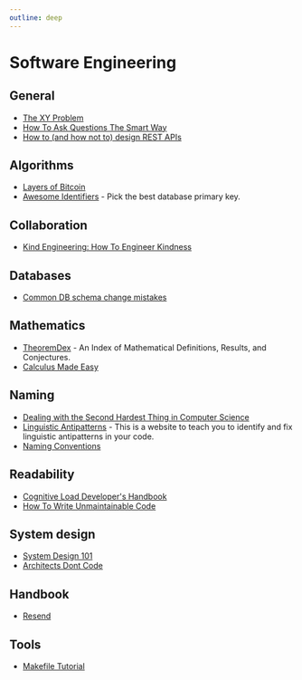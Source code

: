 ```yaml
---
outline: deep
---
```


# Software Engineering

## General

- [The XY Problem](https://xyproblem.info/)
- [How To Ask Questions The Smart Way](http://catb.org/~esr/faqs/smart-questions.html)
- [How to (and how not to) design REST APIs](https://github.com/stickfigure/blog/wiki/How-to-%28and-how-not-to%29-design-REST-APIs)

## Algorithms

- [Layers of Bitcoin](https://layers.trudi.group/)
- [Awesome Identifiers](https://adileo.github.io/awesome-identifiers/) - Pick the best database primary key.

## Collaboration

- [Kind Engineering: How To Engineer Kindness](https://kind.engineering/)

## Databases

- [Common DB schema change mistakes](https://postgres.ai/blog/20220525-common-db-schema-change-mistakes)

## Mathematics

- [TheoremDex](https://thmdex.org/) - An Index of Mathematical Definitions, Results, and Conjectures.
- [Calculus Made Easy](https://calculusmadeeasy.org/)

## Naming

- [Dealing with the Second Hardest Thing in Computer Science](https://indrajeetpatil.github.io/second-hardest-cs-thing/)
- [Linguistic Antipatterns](https://www.linguistic-antipatterns.com/) - This is a website to teach you to identify and fix linguistic antipatterns in your code.
- [Naming Conventions](https://www.elastic.co/guide/en/beats/devguide/current/event-conventions.html)

## Readability

- [Cognitive Load Developer's Handbook](https://github.com/zakirullin/cognitive-load)
- [How To Write Unmaintainable Code](https://github.com/Droogans/unmaintainable-code)

## System design

- [System Design 101](https://github.com/ByteByteGoHq/system-design-101)
- [Architects Dont Code](https://wiki.c2.com/?ArchitectsDontCode=)

## Handbook

- [Resend](https://resend.com/handbook)

## Tools

- [Makefile Tutorial](https://makefiletutorial.com/)
